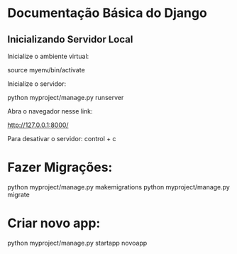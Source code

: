 # Documentação Básica do Django

## Inicializando Servidor Local

Inicialize o ambiente virtual:

source myenv/bin/activate

Inicialize o servidor:

python myproject/manage.py runserver

Abra o navegador nesse link:

http://127.0.0.1:8000/

Para desativar o servidor: control + c

# Fazer Migrações:


python myproject/manage.py makemigrations
python myproject/manage.py migrate 

# Criar novo app:

python myproject/manage.py startapp novoapp
